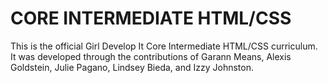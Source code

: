 # CORE INTERMEDIATE HTML/CSS

This is the official Girl Develop It Core Intermediate HTML/CSS curriculum. It was developed through the contributions of Garann Means, Alexis Goldstein, Julie Pagano, Lindsey Bieda, and Izzy Johnston.

